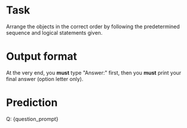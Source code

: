 # Task
Arrange the objects in the correct order by following the predetermined sequence and logical statements given.

# Output format
At the very end, you **must** type "Answer:" first, then you **must** print your final answer (option letter only).

# Prediction
Q: {question_prompt}